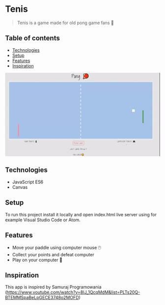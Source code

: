 # Tenis

> Tenis is a game made for old pong game fans 🏓

## Table of contents

- [Technologies](#technologies)
- [Setup](#setup)
- [Features](#features)
- [Inspiration](#inspiration)

![](pong.gif)

## Technologies

- JavaScript ES6
- Canvas

## Setup

To run this project install it locally and open index.html live server using for example Visual Studio Code or Atom.

## Features

- Move your paddle using computer mouse 🖱️
- Collect your points and defeat computer 
- Play on your computer 📵

## Inspiration

This app is inspired by Samuraj Programowania (https://www.youtube.com/watch?v=8IJ_1QcqMdM&list=PLTs20Q-BTEMMSpaBeLpGECE3748o2MOFD)
